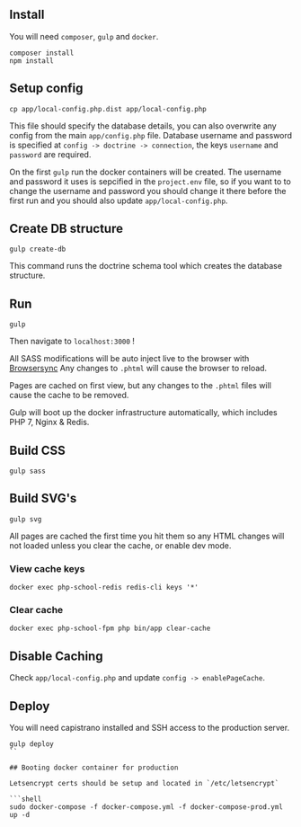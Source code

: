 ## Install

You will need `composer`, `gulp` and `docker`.

```shell
composer install
npm install
```

## Setup config

```shell
cp app/local-config.php.dist app/local-config.php
```

This file should specify the database details, you can also overwrite any config from the main `app/config.php` file.
Database username and password is specified at `config -> doctrine -> connection`, the keys `username` and `password` are required.

On the first `gulp` run the docker containers will be created. The username and password it uses is sepcified in the `project.env` file, so if you want to to change the username and password you should change it there before the first run and you should also update `app/local-config.php`.

## Create DB structure

```shell
gulp create-db
```

This command runs the doctrine schema tool which creates the database structure.

## Run
```shell
gulp
```

Then navigate to `localhost:3000` !

All SASS modifications will be auto inject live to the browser with [Browsersync](https://www.browsersync.io)
Any changes to `.phtml` will cause the browser to reload.

Pages are cached on first view, but any changes to the `.phtml` files will cause the cache to be removed.

Gulp will boot up the docker infrastructure automatically, which includes PHP 7, Nginx & Redis.

## Build CSS

```shell
gulp sass
```

## Build SVG's
```shell
gulp svg
```

All pages are cached the first time you hit them so any HTML changes will not loaded unless you clear the cache, or enable dev mode.

### View cache keys

```shell
docker exec php-school-redis redis-cli keys '*'
```

### Clear cache

```shell
docker exec php-school-fpm php bin/app clear-cache
```


## Disable Caching

Check `app/local-config.php` and update `config -> enablePageCache`.

## Deploy

You will need capistrano installed and SSH access to the production server.

```shell
gulp deploy
``

## Booting docker container for production

Letsencrypt certs should be setup and located in `/etc/letsencrypt`

```shell
sudo docker-compose -f docker-compose.yml -f docker-compose-prod.yml up -d
```
